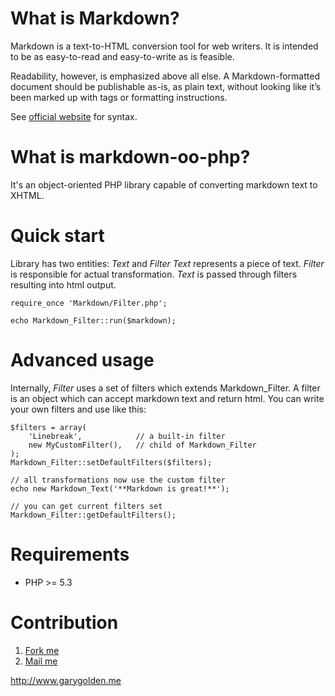 What is Markdown?
=================

Markdown is a text-to-HTML conversion tool for web writers.
It is intended to be as easy-to-read and easy-to-write as is feasible.

Readability, however, is emphasized above all else.
A Markdown-formatted document should be publishable as-is, as plain text,
without looking like it’s been marked up with tags or formatting instructions.

See [official website](http://daringfireball.net/projects/markdown/syntax) for syntax.


What is markdown-oo-php?
========================

It's an object-oriented PHP library capable of converting markdown text to XHTML.


Quick start
=========

Library has two entities: _Text_ and _Filter_
_Text_ represents a piece of text.
_Filter_ is responsible for actual transformation.
_Text_ is passed through filters resulting into html output.

    require_once 'Markdown/Filter.php';

    echo Markdown_Filter::run($markdown);

Advanced usage
==============

Internally, _Filter_ uses a set of filters which extends Markdown_Filter.
A filter is an object which can accept markdown text and return html.
You can write your own filters and use like this:

    $filters = array(
        'Linebreak',            // a built-in filter
        new MyCustomFilter(),   // child of Markdown_Filter
    );
    Markdown_Filter::setDefaultFilters($filters);

    // all transformations now use the custom filter
    echo new Markdown_Text('**Markdown is great!**');

    // you can get current filters set
    Markdown_Filter::getDefaultFilters();


Requirements
===========

  *  PHP  >= 5.3

Contribution
==========

  1.  [Fork me](https://github.com/garygolden/markdown-oo-php)
  2.  [Mail me](mailto:max@garygolden.me)

http://www.garygolden.me
